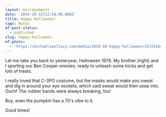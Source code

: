 ```yaml
---
layout: micropubpost
date: '2019-10-31T12:54:00.000Z'
title: Happy Halloween!
tags: Notes
mf-post-status:
  - published
slug: happy-halloween
mf-photo:
  - 'https://michaelspellacy.com/media/2019-10-happy-halloween/1572526474320.jpg'
---
```

Let me take you back to yesteryear, Halloween 1978. My brother (right) and I sporting our Ben Cooper onesies, ready to unleash some tricks and get lots of treats.

I really loved that C-3PO costume, but the masks would make you sweat and dig in around your eye sockets, which said sweat would then seep into. Ouch! The rubber bands were always breaking, too!

Boy, even the pumpkin has a 70&#39;s vibe to it.

Good times!
